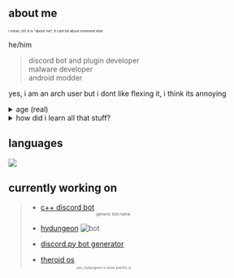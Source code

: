 ## about me
<sub><sub><sub><sub>i mean, ofc it is "about *me*", it cant be about someone else</sub></sub></sub></sub>


he/him
> discord bot and plugin developer\
malware developer\
android modder

yes, i am an arch user but i dont like flexing it, i think its annoying

<details>
  <summary>age (real)</summary>
  $$\int_1^{e^{\lim_{t\to\infty}\sqrt[\log(t)]t}}\frac{\text dx}x+\frac{e^{i\tau}}{(\csc^2x-\cot^2x)1\uparrow^{(69)}1}\csc x\sqrt{1-\cos^2x}+\lim\limits_{b\to\infty}\int_0^b t^2e^{-t}\,dt+\lim\limits_{a\to\infty} a\ln\Big[1+\frac{2}{a}\Big]$$
  <sub><sub><sub><sub><a href=https://cdn.discordapp.com/attachments/997101921301172284/1013761612546580571/unknown.png>cant solve?</a></sub></sub></sub></sub>
</details>

<details>
  <summary>how did i learn all that stuff?</summary>
  pls dont ask me, i have no fucking idea
</details>

## languages
![](https://github-readme-stats.vercel.app/api/top-langs/?username=thatOneArchUser&hide_border=true&title_color=1793d1&langs_count=12&theme=dark)

## currently working on
> + [c++ discord bot](https://github.com/thatOneArchUser/cpp-discord-bot) <sub><sub><sub>generic bot name</sub></sub></sub>
>
> + [hydungeon](https://github.com/thatOneArchUser/hydungeon) ![bot](https://img.shields.io/badge/-painful%20af-f15b92?style=flat)
> 
> + [discord.py bot generator](https://github.com/thatOneArchUser/discord-py-generator)
>
> + [theroid os](https://github.com/thatOneArchUser/theroid-os) <sub><sub><sub><sub>yes, hydungeon is more painful /s</sub></sub></sub></sub>
